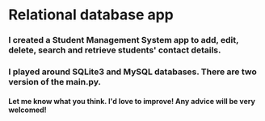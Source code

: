 # Relational database app

### I created a Student Management System app to add, edit, delete, search and retrieve students' contact details.

### I played around SQLite3 and MySQL databases. There are two version of the main.py.

#### Let me know what you think. I'd love to improve! Any advice will be very welcomed!
